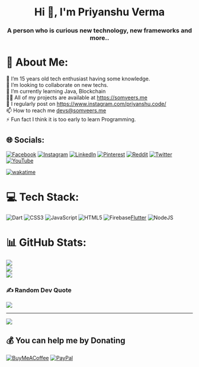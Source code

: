 <h1 align="center">Hi 👋, I'm Priyanshu Verma</h1>
<h3 align="center">A person who is curious new technology, new frameworks and more..</h3>

# 💫 About Me:
🔭 I’m 15 years old tech enthusiast having some knowledge.<br>👯 I’m looking to collaborate on new techs.<br>🌱 I’m currently learning Java, Blockchain<br>👨‍💻 All of my projects are available at https://somveers.me<br>📝 I regularly post on https://www.instagram.com/priyanshu.code/<br>📫 How to reach me devs@somveers.me<br>⚡ Fun fact I think it is too early to learn Programming. 


## 🌐 Socials:
[![Facebook](https://img.shields.io/badge/Facebook-%231877F2.svg?logo=Facebook&logoColor=white)](https://facebook.com/priyanshu.code) [![Instagram](https://img.shields.io/badge/Instagram-%23E4405F.svg?logo=Instagram&logoColor=white)](https://instagram.com/priyanshu.code) [![LinkedIn](https://img.shields.io/badge/LinkedIn-%230077B5.svg?logo=linkedin&logoColor=white)](https://linkedin.com/in/priyanshu-code) [![Pinterest](https://img.shields.io/badge/Pinterest-%23E60023.svg?logo=Pinterest&logoColor=white)](https://pinterest.com/priyanshu.code) [![Reddit](https://img.shields.io/badge/Reddit-%23FF4500.svg?logo=Reddit&logoColor=white)](https://reddit.com/user/priyanshu-code) [![Twitter](https://img.shields.io/badge/Twitter-%231DA1F2.svg?logo=Twitter&logoColor=white)](https://twitter.com/priyanshu_code) [![YouTube](https://img.shields.io/badge/YouTube-%23FF0000.svg?logo=YouTube&logoColor=white)](https://youtube.com/@priyanshusayz) 

[![wakatime](https://wakatime.com/badge/user/a4c237dc-fe02-47f0-97b5-c25292afe1cf.svg)](https://wakatime.com/@a4c237dc-fe02-47f0-97b5-c25292afe1cf)
# 💻 Tech Stack:
![Dart](https://img.shields.io/badge/dart-%230175C2.svg?style=plastic&logo=dart&logoColor=white) ![CSS3](https://img.shields.io/badge/css3-%231572B6.svg?style=plastic&logo=css3&logoColor=white) ![JavaScript](https://img.shields.io/badge/javascript-%23323330.svg?style=plastic&logo=javascript&logoColor=%23F7DF1E)  ![HTML5](https://img.shields.io/badge/html5-%23E34F26.svg?style=plastic&logo=html5&logoColor=white)  ![Firebase](https://img.shields.io/badge/firebase-%23039BE5.svg?style=plastic&logo=firebase)[Flutter](https://img.shields.io/badge/Flutter-%2302569B.svg?style=plastic&logo=Flutter&logoColor=white) ![NodeJS](https://img.shields.io/badge/node.js-6DA55F?style=plastic&logo=node.js&logoColor=white)
# 📊 GitHub Stats:
![](https://github-readme-stats.vercel.app/api?username=devpriyanshuu&theme=dark&hide_border=false&include_all_commits=true&count_private=true)<br/>
![](https://github-readme-streak-stats.herokuapp.com/?user=devpriyanshuu&theme=dark&hide_border=false)<br/>
![](https://github-readme-stats.vercel.app/api/top-langs/?username=devpriyanshuu&theme=dark&hide_border=false&include_all_commits=true&count_private=true&layout=compact)

### ✍️ Random Dev Quote
![](https://quotes-github-readme.vercel.app/api?type=horizontal&theme=tokyonight)


---
[![](https://visitcount.itsvg.in/api?id=devpriyanshuu&label=Profile%20Views&icon=1&pretty=true)](https://visitcount.itsvg.in)

  ## 💰 You can help me by Donating
  [![BuyMeACoffee](https://img.shields.io/badge/Buy%20Me%20a%20Coffee-ffdd00?style=for-the-badge&logo=buy-me-a-coffee&logoColor=black)](https://buymeacoffee.com/priyanshucode) [![PayPal](https://img.shields.io/badge/PayPal-00457C?style=for-the-badge&logo=paypal&logoColor=white)](https://paypal.me/priyanshu.code) 

  
<!-- Proudly created with GPRM ( https://gprm.itsvg.in ) -->
